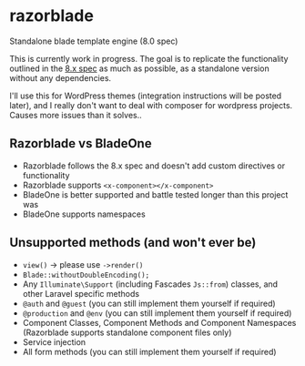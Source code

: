# razorblade
Standalone blade template engine (8.0 spec)

This is currently work in progress. The goal is to replicate the functionality outlined in the [8.x spec](https://laravel.com/docs/8.x/blade) as much as possible, as a standalone version without any dependencies.

I'll use this for WordPress themes (integration instructions will be posted later), and I really don't want to deal with composer for wordpress projects. Causes more issues than it solves..

## Razorblade vs BladeOne

- Razorblade follows the 8.x spec and doesn't add custom directives or functionality
- Razorblade supports `<x-component></x-component>`
- BladeOne is better supported and battle tested longer than this project was
- BladeOne supports namespaces

## Unsupported methods (and won't ever be)

- `view()` -> please use `->render()`
- `Blade::withoutDoubleEncoding();`
- Any `Illuminate\Support` (including Fascades `Js::from`) classes, and other Laravel specific methods
- `@auth` and `@guest` (you can still implement them yourself if required)
- `@production` and `@env` (you can still implement them yourself if required)
- Component Classes, Component Methods and Component Namespaces (Razorblade supports standalone component files only)
- Service injection
- All form methods (you can still implement them yourself if required)
